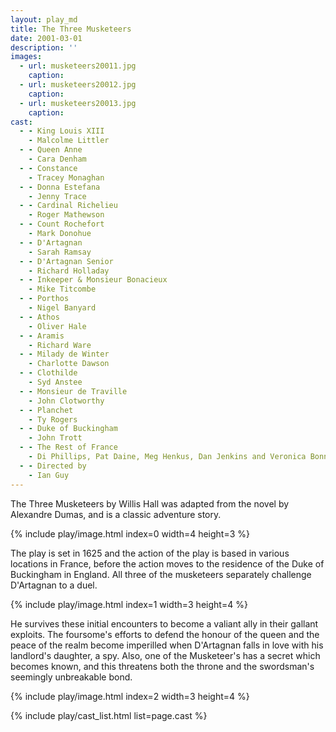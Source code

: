 ```yaml
---
layout: play_md
title: The Three Musketeers
date: 2001-03-01
description: ''
images:
  - url: musketeers20011.jpg
    caption:
  - url: musketeers20012.jpg
    caption:
  - url: musketeers20013.jpg
    caption:
cast:
  - - King Louis XIII
    - Malcolme Littler
  - - Queen Anne
    - Cara Denham
  - - Constance
    - Tracey Monaghan
  - - Donna Estefana
    - Jenny Trace
  - - Cardinal Richelieu
    - Roger Mathewson
  - - Count Rochefort
    - Mark Donohue
  - - D'Artagnan
    - Sarah Ramsay
  - - D'Artagnan Senior
    - Richard Holladay
  - - Inkeeper & Monsieur Bonacieux
    - Mike Titcombe
  - - Porthos
    - Nigel Banyard
  - - Athos
    - Oliver Hale
  - - Aramis
    - Richard Ware
  - - Milady de Winter
    - Charlotte Dawson
  - - Clothilde
    - Syd Anstee
  - - Monsieur de Traville
    - John Clotworthy
  - - Planchet
    - Ty Rogers
  - - Duke of Buckingham 
    - John Trott
  - - The Rest of France
    - Di Phillips, Pat Daine, Meg Henkus, Dan Jenkins and Veronica Bonnett.
  - - Directed by 
    - Ian Guy
---
```


The Three Musketeers by Willis Hall was adapted from the novel by Alexandre Dumas, and is a classic adventure story.

{% include play/image.html index=0 width=4 height=3 %}

The play is set in 1625 and the action of the play is based in various locations in France, before the action moves to the residence of the Duke of Buckingham in England. All three of the musketeers separately challenge D'Artagnan to a duel.

{% include play/image.html index=1 width=3 height=4 %}

He survives these initial encounters to become a valiant ally in their gallant exploits. The foursome's efforts to defend the honour of the queen and the peace of the realm become imperilled when D'Artagnan falls in love with his landlord's daughter, a spy. Also, one of the Musketeer's has a secret which becomes known, and this threatens both the throne and the swordsman's seemingly unbreakable bond.

{% include play/image.html index=2 width=3 height=4 %}

{% include play/cast_list.html list=page.cast %}
